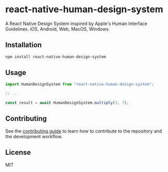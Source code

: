 # react-native-human-design-system

A React Native Design System inspired by Apple's Human Interface Guidelines. iOS, Android, Web, MacOS, Windows 

## Installation

```sh
npm install react-native-human-design-system
```

## Usage

```js
import HumanDesignSystem from "react-native-human-design-system";

// ...

const result = await HumanDesignSystem.multiply(3, 7);
```

## Contributing

See the [contributing guide](CONTRIBUTING.md) to learn how to contribute to the repository and the development workflow.

## License

MIT
